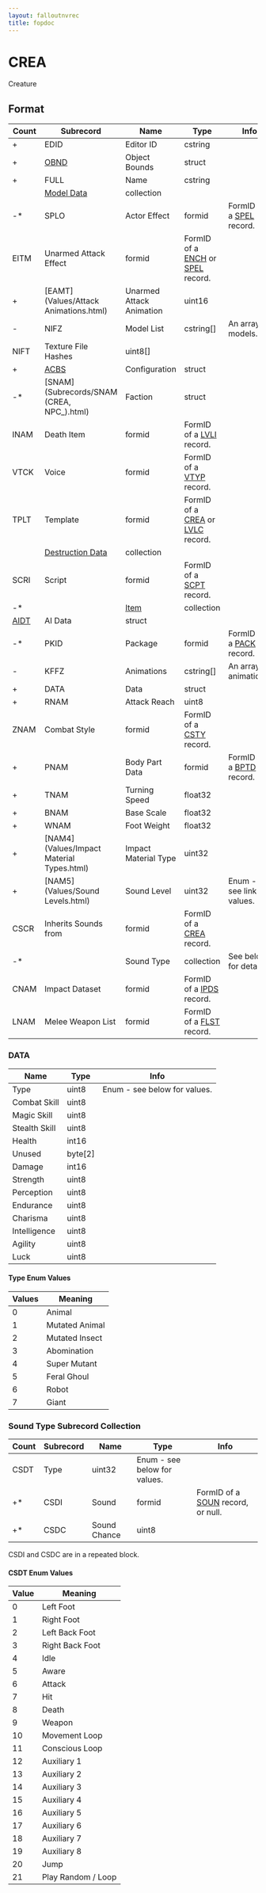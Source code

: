 ```yaml
---
layout: falloutnvrec
title: fopdoc
---
```

CREA
====

Creature

## Format

Count | Subrecord | Name | Type | Info
------|-------|------|------|-----
+ | EDID | Editor ID | cstring |
+ | [OBND](Subrecords/OBND.html) | Object Bounds | struct |
+ | FULL | Name | cstring |
 | | [Model Data](Subrecords/Model.html) | collection |
-* | SPLO | Actor Effect | formid | FormID of a [SPEL](SPEL.html) record.
 | EITM | Unarmed Attack Effect | formid | FormID of a [ENCH](ENCH.html) or [SPEL](SPEL.html) record.
+ | [EAMT](Values/Attack Animations.html) | Unarmed Attack Animation | uint16 |
- | NIFZ | Model List | cstring[] | An array of models.
 | NIFT | Texture File Hashes | uint8[] |
+ | [ACBS](Subrecords/ACBS.html) | Configuration | struct |
-* | [SNAM](Subrecords/SNAM (CREA, NPC_).html) | Faction | struct |
 | INAM | Death Item | formid | FormID of a [LVLI](LVLI.html) record.
 | VTCK | Voice | formid | FormID of a [VTYP](VTYP.html) record.
 | TPLT | Template | formid | FormID of a [CREA](CREA.html) or [LVLC](LVLC.html) record.
 | | [Destruction Data](Subrecords/Destruction.html) | collection |
 | SCRI | Script | formid | FormID of a [SCPT](SCPT.html) record.
-* | | [Item](Subrecords/Item.html) | collection |
 | [AIDT](Subrecords/AIDT.html) | AI Data | struct |
-* | PKID | Package | formid | FormID of a [PACK](PACK.html) record.
- | KFFZ | Animations | cstring[] | An array of animations.
+ | DATA | Data | struct |
+ | RNAM | Attack Reach | uint8 |
 | ZNAM | Combat Style | formid | FormID of a [CSTY](CSTY.html) record.
+ | PNAM | Body Part Data | formid | FormID of a [BPTD](BPTD.html) record.
+ | TNAM | Turning Speed | float32 |
+ | BNAM | Base Scale | float32 |
+ | WNAM | Foot Weight | float32 |
+ | [NAM4](Values/Impact Material Types.html) | Impact Material Type | uint32 |
+ | [NAM5](Values/Sound Levels.html) | Sound Level | uint32 | Enum - see link for values.
 | CSCR | Inherits Sounds from | formid | FormID of a [CREA](CREA.html) record.
-* | | Sound Type | collection | See below for details.
 | CNAM | Impact Dataset | formid | FormID of a [IPDS](IPDS.html) record.
 | LNAM | Melee Weapon List | formid | FormID of a [FLST](FLST.html) record.

### DATA

Name | Type | Info
-----|------|-----
Type | uint8 | Enum - see below for values.
Combat Skill | uint8 |
Magic Skill | uint8 |
Stealth Skill | uint8 |
Health | int16 |
Unused | byte[2] |
Damage | int16 |
Strength | uint8 |
Perception | uint8 |
Endurance | uint8 |
Charisma | uint8 |
Intelligence | uint8 |
Agility | uint8 |
Luck | uint8 |

#### Type Enum Values

Values | Meaning
-------|--------
0 | Animal
1 | Mutated Animal
2 | Mutated Insect
3 | Abomination
4 | Super Mutant
5 | Feral Ghoul
6 | Robot
7 | Giant

### Sound Type Subrecord Collection

Count | Subrecord | Name | Type | Info
------|-------|------|------|-----
 | CSDT | Type | uint32 | Enum - see below for values.
+* | CSDI | Sound | formid | FormID of a [SOUN](SOUN.html) record, or null.
+* | CSDC | Sound Chance | uint8 |

CSDI and CSDC are in a repeated block.

#### CSDT Enum Values

Value | Meaning
------|--------
0 | Left Foot
1 | Right Foot
2 | Left Back Foot
3 | Right Back Foot
4 | Idle
5 | Aware
6 | Attack
7 | Hit
8 | Death
9 | Weapon
10 | Movement Loop
11 | Conscious Loop
12 | Auxiliary 1
13 | Auxiliary 2
14 | Auxiliary 3
15 | Auxiliary 4
16 | Auxiliary 5
17 | Auxiliary 6
18 | Auxiliary 7
19 | Auxiliary 8
20 | Jump
21 | Play Random / Loop
